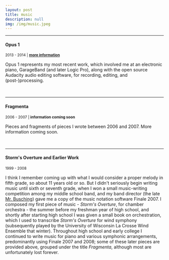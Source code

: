 ```yaml
---
layout: post
title: music
description: null
img: /img/music.jpeg
---
```


***
<sub></sub>
<h4>Opus 1</h4>
<sup>2013 - 2014 | <a href="http://jared-desjardins.github.io/music/opus1"><b>more information</b></a></sup>  
<p>Opus 1 represents my most recent work, which involved me at an electronic piano, GarageBand (and later Logic Pro), along with the open source Audacity audio editing software, for recording, editing, and (post-)processing.</p>
<br/>

***
<sub></sub>
<h4>Fragmenta</h4>
<sup>2006 - 2007 | <b>information coming soon</b></sup>  
<p>Pieces and fragments of pieces I wrote between 2006 and 2007. More information coming soon.</p>
<br/>

***
<sub></sub>
<h4>Storm's Overture and Earlier Work</h4>
<sup>1999 - 2008</sup>  
<p>I think I remember coming up with what I would consider a proper melody in fifth grade, so about 11 years old or so. But I didn't seriously begin writing music until sixth or seventh grade, when I won a small music-writing competition among my middle school band, and my band director (the late <a href="http://lacrossetribune.com/jacksoncochronicle/lifestyles/larry-busching-reflects-on-the-magic-at-melrose-mindoro/article_b7a1e05c-a55f-589b-8fbb-ea2befda2b30.html">Mr. Busching</a>) gave me a copy of the music notation software Finale 2007. I composed my first piece of music - <i>Storm's Overture</i>, for chamber orchestra - the summer before my freshman year of high school, and shortly after starting high school I was given a small book on orchestration, which I used to transcribe <i>Storm's Overture</i> for wind symphony (subsequently played by the University of Wisconsin La Crosse Wind Ensemble that winter). Throughout high school and early college I continued to write music for piano and various symphonic arrangements, predominantly using Finale 2007 and 2008; some of these later pieces are provided above, grouped under the title <i>Fragmenta</i>, although most are unfortunately lost forever.</p>
